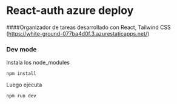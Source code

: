 # React-auth azure deploy
####Organizador de tareas desarrollado con React, Tailwind CSS
(https://white-ground-077ba4d0f.3.azurestaticapps.net/)


### Dev mode
Instala los node_modules
~~~
npm install
~~~
Luego ejecuta 
~~~
npm run dev
~~~


